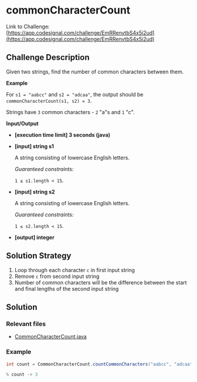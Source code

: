 # commonCharacterCount

Link to Challenge: [https://app.codesignal.com/challenge/EmRRenvtbS4x5i2ud](https://app.codesignal.com/challenge/EmRRenvtbS4x5i2ud)

## Challenge Description

Given two strings, find the number of common characters between them.

**Example**

For `s1 = "aabcc"` and `s2 = "adcaa"`, the output should be
`commonCharacterCount(s1, s2) = 3`.

Strings have `3` common characters - `2` "a"s and `1` "c".

**Input/Output**

* **[execution time limit] 3 seconds (java)**
* **[input] string s1**

  A string consisting of lowercase English letters.

  *Guaranteed constraints:*

  `1 ≤ s1.length < 15`.
* **[input] string s2**

  A string consisting of lowercase English letters.

  *Guaranteed constraints:*

  `1 ≤ s2.length < 15`.
* **[output] integer**

## Solution Strategy

1. Loop through each character `c` in first input string
2. Remove `c` from second input string
3. Number of common characters will be the difference between the start and final lengths of the second input string

## Solution

### Relevant files

* [CommonCharacterCount.java](https://github.com/jimmynguyen/codefights/blob/master/commonCharacterCount/CommonCharacterCount.java)

### Example

```java
int count = CommonCharacterCount.countCommonCharacters("aabcc", "adcaa");

% count -> 3
```
